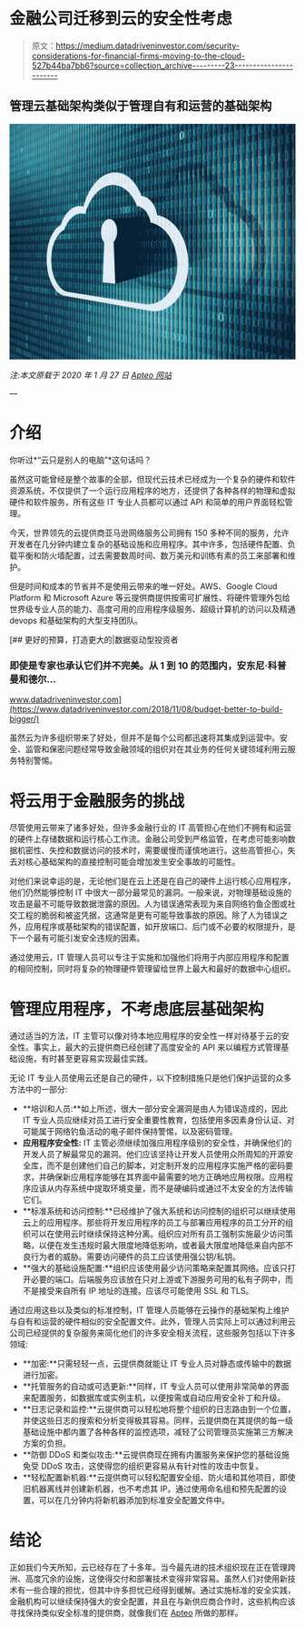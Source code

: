 # 金融公司迁移到云的安全性考虑

> 原文：<https://medium.datadriveninvestor.com/security-considerations-for-financial-firms-moving-to-the-cloud-527b44ba7bb6?source=collection_archive---------23----------------------->

## 管理云基础架构类似于管理自有和运营的基础架构

![](img/2122119f64056f7db85a4dba9536ca0f.png)

*注:本文原载于 2020 年 1 月 27 日* [*Apteo 网站*](https://www.apteo.co/post/security-considerations-for-financial-firms-moving-to-the-cloud)

*—*

# 介绍

你听过*“云只是别人的电脑”*这句话吗？

虽然这可能曾经是整个故事的全部，但现代云技术已经成为一个复杂的硬件和软件资源系统，不仅提供了一个运行应用程序的地方，还提供了各种各样的物理和虚拟硬件和软件服务，所有这些 IT 专业人员都可以通过 API 和简单的用户界面轻松管理。

今天，世界领先的云提供商亚马逊网络服务公司拥有 150 多种不同的服务，允许开发者在几分钟内建立复杂的基础设施和应用程序。其中许多，包括硬件配置、负载平衡和防火墙配置，过去需要数周时间、数万美元和训练有素的员工来部署和维护。

但是时间和成本的节省并不是使用云带来的唯一好处。AWS、Google Cloud Platform 和 Microsoft Azure 等云提供商提供按需可扩展性、将硬件管理外包给世界级专业人员的能力、高度可用的应用程序级服务、超级计算机的访问以及精通 devops 和基础架构的大型支持团队。

[](https://www.datadriveninvestor.com/2018/11/08/budget-better-to-build-bigger/) [## 更好的预算，打造更大的|数据驱动型投资者

### 即使是专家也承认它们并不完美。从 1 到 10 的范围内，安东尼·科普曼和德尔…

www.datadriveninvestor.com](https://www.datadriveninvestor.com/2018/11/08/budget-better-to-build-bigger/) 

虽然云为许多组织带来了好处，但并不是每个公司都迅速将其集成到运营中。安全、监管和保密问题经常导致金融领域的组织对在其业务的任何关键领域利用云服务特别警惕。

# 将云用于金融服务的挑战

尽管使用云带来了诸多好处，但许多金融行业的 IT 高管担心在他们不拥有和运营的硬件上存储数据和运行核心工作流。金融公司受到严格监管，在考虑可能影响数据机密性、失控和数据访问的技术时，需要缓慢而谨慎地进行。这些高管担心，失去对核心基础架构的直接控制可能会增加发生安全事故的可能性。

对他们来说幸运的是，无论他们是在云上还是在自己的硬件上运行核心应用程序，他们仍然能够控制 IT 中很大一部分最常见的漏洞。一般来说，对物理基础设施的攻击是最不可能导致数据泄露的原因。人为错误通常表现为来自网络钓鱼企图或社交工程的脆弱和被盗凭据，这通常是更有可能导致事故的原因。除了人为错误之外，应用程序或基础架构的错误配置，如开放端口、后门或不必要的权限提升，是下一个最有可能引发安全违规的因素。

通过使用云，IT 管理人员可以专注于实施和加强他们将用于内部应用程序和配置的相同控制，同时将复杂的物理硬件管理留给世界上最大和最好的数据中心组织。

# 管理应用程序，不考虑底层基础架构

通过适当的方法，IT 主管可以像对待本地应用程序的安全性一样对待基于云的安全性。事实上，最大的云提供商已经创建了高度安全的 API 来以编程方式管理基础设施，有时甚至更容易实现最佳实践。

无论 IT 专业人员使用云还是自己的硬件，以下控制措施只是他们保护运营的众多方法中的一部分:

*   **培训和人员:**如上所述，很大一部分安全漏洞是由人为错误造成的，因此 IT 专业人员应继续对员工进行安全重要性教育，包括使用多因素身份认证、对可能属于网络钓鱼活动的电子邮件保持警惕，以及密码管理。
*   **应用程序安全性:** IT 主管必须继续加强应用程序级别的安全性，并确保他们的开发人员了解最常见的漏洞。他们应该坚持让开发人员使用众所周知的开源安全库，而不是创建他们自己的脚本，对定制开发的应用程序实施严格的密码要求，并确保新应用程序能够在其界面中最需要的地方正确地应用权限。应用程序应该从内存系统中提取环境变量，而不是硬编码或通过不太安全的方法传输它们。
*   **标准系统和访问控制:**已经维护了强大系统和访问控制的组织可以继续使用云上的应用程序。那些将开发应用程序的员工与部署应用程序的员工分开的组织可以在使用云时继续保持这种分离。组织应对所有员工强制实施最少访问策略，以便在发生违规时最大限度地降低影响，或者最大限度地降低来自内部不良行为者的威胁。需要访问硬件的员工应该使用强公钥/私钥。
*   **强大的基础设施配置:**组织应该使用最少访问策略来配置其网络。应该只打开必要的端口。后端服务应该放在只对上游或下游服务可用的私有子网中，而不是接受来自所有 IP 地址的连接。应该尽可能使用 SSL 和 TLS。

通过应用这些以及类似的标准控制，IT 管理人员能够在云操作的基础架构上维护与自有和运营的硬件相似的安全配置文件。此外，管理人员实际上可以通过利用云公司已经提供的复杂服务来简化他们的许多安全相关流程，这些服务包括以下许多领域:

*   **加密:**只需轻轻一点，云提供商就能让 IT 专业人员对静态或传输中的数据进行加密。
*   **托管服务的自动或可选更新:**同样，IT 专业人员可以使用非常简单的界面来配置服务，如数据库或实例主机，以便按需或自动应用安全补丁和升级。
*   **日志记录和监控:**云提供商可以轻松地将整个组织的日志路由到一个位置，并使这些日志的搜索和分析变得极其容易。同样，云提供商在其提供的每一级基础设施中都内置了各种各样的监控选项，减轻了公司管理员实施第三方解决方案的负担。
*   **防御 DDoS 和类似攻击:**云提供商现在拥有内置服务来保护您的基础设施免受 DDoS 攻击，这使得您的组织更容易从有针对性的攻击中恢复。
*   **轻松配置新机器:**云提供商可以轻松配置安全组、防火墙和其他项目，即使旧机器离线并创建新机器，也不考虑其 IP。通过使用命名组和预先配置的设置，可以在几分钟内将新机器添加到标准安全配置文件中。

# 结论

正如我们今天所知，云已经存在了十多年。当今最先进的技术组织现在正在管理跨洲、高度冗余的设施，这使得交付和部署技术变得非常容易。虽然人们对使用新技术有一些合理的担忧，但其中许多担忧已经得到缓解。通过实施标准的安全实践，金融机构可以继续保持强大的安全配置，并且在与新供应商合作时，这些机构应该寻找保持类似安全标准的提供商，就像我们在 [Apteo](http://www.apteo.co/) 所做的那样。